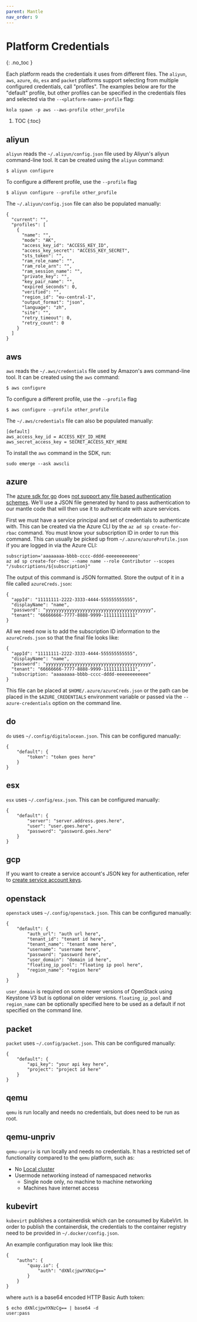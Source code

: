 ```yaml
---
parent: Mantle
nav_order: 9
---
```


# Platform Credentials
{: .no_toc }

Each platform reads the credentials it uses from different files. The `aliyun`, `aws`, `azure`, `do`, `esx` and `packet`
platforms support selecting from multiple configured credentials, call "profiles". The examples below
are for the "default" profile, but other profiles can be specified in the credentials files and selected
via the `--<platform-name>-profile` flag:
```
kola spawn -p aws --aws-profile other_profile
```

1. TOC
{:toc}

## aliyun

`aliyun` reads the `~/.aliyun/config.json` file used by Aliyun's aliyun command-line tool.
It can be created using the `aliyun` command:
```
$ aliyun configure
```
To configure a different profile, use the `--profile` flag
```
$ aliyun configure --profile other_profile
```

The `~/.aliyun/config.json` file can also be populated manually:
```
{
  "current": "",
  "profiles": [
    {
      "name": "",
      "mode": "AK",
      "access_key_id": "ACCESS_KEY_ID",
      "access_key_secret": "ACCESS_KEY_SECRET",
      "sts_token": "",
      "ram_role_name": "",
      "ram_role_arn": "",
      "ram_session_name": "",
      "private_key": "",
      "key_pair_name": "",
      "expired_seconds": 0,
      "verified": "",
      "region_id": "eu-central-1",
      "output_format": "json",
      "language": "zh",
      "site": "",
      "retry_timeout": 0,
      "retry_count": 0
    }
  ]
}
```

## aws

`aws` reads the `~/.aws/credentials` file used by Amazon's aws command-line tool.
It can be created using the `aws` command:
```
$ aws configure
```
To configure a different profile, use the `--profile` flag
```
$ aws configure --profile other_profile
```

The `~/.aws/credentials` file can also be populated manually:
```
[default]
aws_access_key_id = ACCESS_KEY_ID_HERE
aws_secret_access_key = SECRET_ACCESS_KEY_HERE
```

To install the `aws` command in the SDK, run:
```
sudo emerge --ask awscli
```

## azure

The [azure sdk for go](https://github.com/Azure/azure-sdk-for-go) does
[not support any file based authentication schemes](https://github.com/Azure/azure-sdk-for-go/tree/main/sdk/azidentity#defaultazurecredential).
We'll use a JSON file generated by hand to pass authentication to our
mantle code that will then use it to authenticate with azure services.

First we must have a service principal and set of credentials to authenticate
with. This can be created via the Azure CLI by the `az ad sp create-for-rbac`
command. You must know your subscription ID in order to run this command. This
can usually be picked up from `~/.azure/azureProfile.json` if you are logged
in via the Azure CLI:

```
subscription='aaaaaaaa-bbbb-cccc-dddd-eeeeeeeeeeee'
az ad sp create-for-rbac --name name --role Contributor --scopes "/subscriptions/${subscription}"
```

The output of this command is JSON formatted. Store the output of it in a file
called `azureCreds.json`:

```
{
  "appId": "11111111-2222-3333-4444-555555555555",
  "displayName": "name",
  "password": "yyyyyyyyyyyyyyyyyyyyyyyyyyyyyyyyyyyyyyyy",
  "tenant": "66666666-7777-8888-9999-111111111111"
}
```

All we need now is to add the subscription ID information to the `azureCreds.json`
so that the final file looks like:

```
{
  "appId": "11111111-2222-3333-4444-555555555555",
  "displayName": "name",
  "password": "yyyyyyyyyyyyyyyyyyyyyyyyyyyyyyyyyyyyyyyy",
  "tenant": "66666666-7777-8888-9999-111111111111",
  "subscription: "aaaaaaaa-bbbb-cccc-dddd-eeeeeeeeeeee"
}
```

This file can be placed at `$HOME/.azure/azureCreds.json` or the path
can be placed in the `$AZURE_CREDENTIALS` environment variable or passed
via the `--azure-credentials` option on the command line.

## do

`do` uses `~/.config/digitalocean.json`. This can be configured manually:
```
{
    "default": {
        "token": "token goes here"
    }
}
```

## esx

`esx` uses `~/.config/esx.json`. This can be configured manually:
```
{
    "default": {
        "server": "server.address.goes.here",
        "user": "user.goes.here",
        "password": "password.goes.here"
    }
}
```

## gcp

If you want to create a service account's JSON key for authentication, refer to [create service account keys](https://cloud.google.com/iam/docs/).

## openstack

`openstack` uses `~/.config/openstack.json`. This can be configured manually:
```
{
    "default": {
        "auth_url": "auth url here",
        "tenant_id": "tenant id here",
        "tenant_name": "tenant name here",
        "username": "username here",
        "password": "password here",
        "user_domain": "domain id here",
        "floating_ip_pool": "floating ip pool here",
        "region_name": "region here"
    }
}
```

`user_domain` is required on some newer versions of OpenStack using Keystone V3 but is optional on older versions. `floating_ip_pool` and `region_name` can be optionally specified here to be used as a default if not specified on the command line.

## packet

`packet` uses `~/.config/packet.json`. This can be configured manually:
```
{
	"default": {
		"api_key": "your api key here",
		"project": "project id here"
	}
}
```

## qemu

`qemu` is run locally and needs no credentials, but does need to be run as root.

## qemu-unpriv

`qemu-unpriv` is run locally and needs no credentials. It has a restricted set of functionality compared to the `qemu` platform, such as:

- No [Local cluster](platform/local/)
- Usermode networking instead of namespaced networks
  * Single node only, no machine to machine networking
  * Machines have internet access

## kubevirt

`kubevirt` publishes a containerdisk which can be consumed by KubeVirt. In order to publish the containerdisk, the
credentials to the container registry need to be provided in `~/.docker/config.json`.

An example configuration may look like this:

```
{
	"auths": {
		"quay.io": {
			"auth": "dXNlcjpwYXNzCg=="
		}
	}
}
```

where `auth` is a base64 encoded HTTP Basic Auth token:

```
$ echo dXNlcjpwYXNzCg== | base64 -d
user:pass
```
